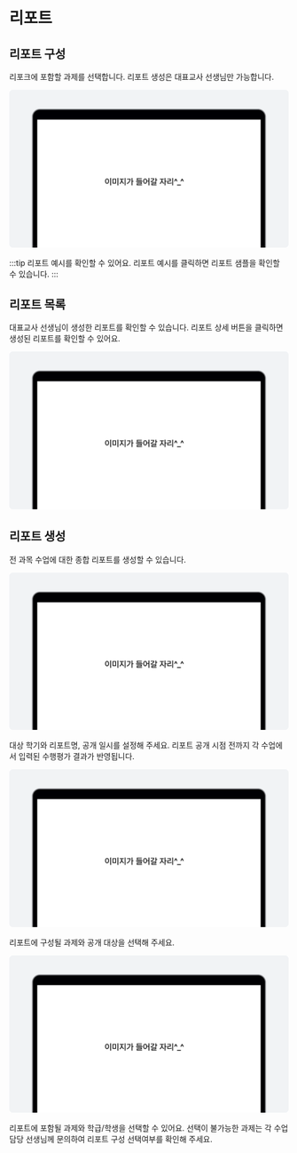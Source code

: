 # 리포트

## 리포트 구성
리포크에 포함할 과제를 선택합니다.
리포트 생성은 대표교사 선생님만 가능합니다.

![이미지](./img/example.png)
<p></p>

:::tip 리포트 예시를 확인할 수 있어요.
리포트 예시를 클릭하면 리포트 샘플을 확인할 수 있습니다.
:::

## 리포트 목록
대표교사 선생님이 생성한 리포트를 확인할 수 있습니다.
리포트 상세 버튼을 클릭하면 생성된 리포트를 확인할 수 있어요.

![이미지](./img/example.png)
<p></p>

## 리포트 생성 <Badge type="tip" text="대표교사" />
전 과목 수업에 대한 종합 리포트를 생성할 수 있습니다.

![이미지](./img/example.png)
<p></p>

대상 학기와 리포트명, 공개 일시를 설정해 주세요.
리포트 공개 시점 전까지 각 수업에서 입력된 수행평가 결과가 반영됩니다.

![이미지](./img/example.png)
<p></p>

리포트에 구성될 과제와 공개 대상을 선택해 주세요.

![이미지](./img/example.png)
<p></p>

리포트에 포함될 과제와 학급/학생을 선택할 수 있어요.
선택이 불가능한 과제는 각 수업 담당 선생님께 문의하여 리포트 구성 선택여부를 확인해 주세요.
